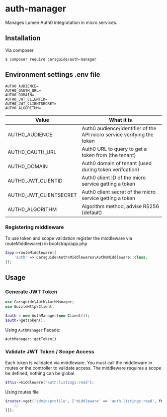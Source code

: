 # auth-manager
Manages Lumen Auth0 integratation in micro services.

## Installation
Via composer
```
$ composer require carsguide/auth-manager
```

## Environment settings .env file
```
AUTH0_AUDIENCE=
AUTH0_OAUTH_URL=
AUTH0_DOMAIN=
AUTH0_JWT_CLIENTID=
AUTH0_JWT_CLIENTSECRET=
AUTH0_ALGORITHM=
```

| Value         | What it is    |
| ------------- |-------------|
| AUTH0_AUDIENCE  | Auth0 audience/identifier of the API micro service verifying the token |
| AUTH0_OAUTH_URL | Auth0 URL to query to get a token from (the tenant) |
| AUTH0_DOMAIN | Auth0 domain of tenant (used during token verifcation) |
| AUTH0_JWT_CLIENTID | Auth0 client ID of the micro service getting a token |
| AUTH0_JWT_CLIENTSECRET | Auth0 client secret of the micro service getting a token |
| AUTH0_ALGORITHM | Algorithm method, advise RS256 (default) |


### Registering middleware
To use token and scope validation register the middleware via routeMiddleware() in bootstrap/app.php

```php
$app->routeMiddleware([
    'auth' => Carsguide\Auth\Middlewares\Auth0Middleware::class,
]);
```

## Usage
### Generate JWT Token
```php
use Carsguide\Auth\AuthManager;
use GuzzleHttp\Client;

$auth = new AuthManager(new Client());
$auth->getToken();
```

Using `AuthManager` Facade:

```php
AuthManager::getToken()
```

### Validate JWT Token / Scope Access
Each token is validated via middleware.  You must call the middleware in routes or the controller to validate access.  The middleware requires a scope be defined, nothing can be global.

```php
$this->middleware('auth:listings:read');
```

Using routes file

```php
$router->get('admin/profile', ['middleware' => 'auth:listings:read', function () {
    //
}]);
```
